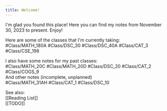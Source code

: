 ```yaml
---
title: Welcome!
---
```

I'm glad you found this place! Here you can find my notes from November 30, 2023 to present. Enjoy!  

Here are some of the classes that I'm currently taking:  
#Class/MATH_180A #Class/DSC_30 #Class/DSC_40A #Class/CAT_3 #Class/CSE_198  

I also have some notes  for my past classes:  
#Class/MATH_20C #Class/MATH_20D  #Class/DSC_20  #Class/CAT_2 #Class/COGS_9  
And other notes (incomplete, unplanned)  
#Class/MATH_31AH #Class/CAT_1 #Class/DSC_10  

See also:  
[[Reading List]]  
[[TODO]]  

